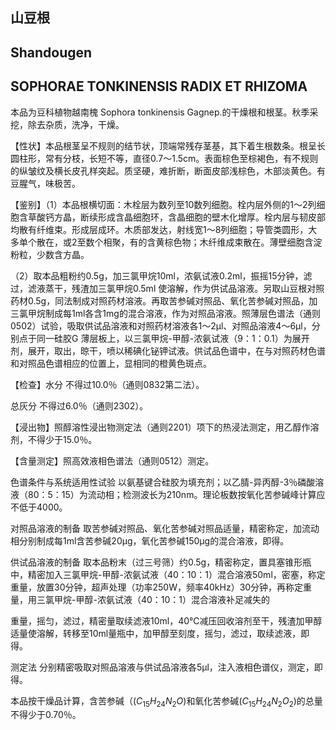 ## 山豆根

## Shandougen

## SOPHORAE TONKINENSIS RADIX ET RHIZOMA

本品为豆科植物越南槐 Sophora tonkinensis Gagnep.的干燥根和根茎。秋季采挖，除去杂质，洗净，干燥。

【性状】本品根茎呈不规则的结节状，顶端常残存茎基，其下着生根数条。根呈长圆柱形，常有分枝，长短不等，直径0.7～1.5cm。表面棕色至棕褐色，有不规则的纵皱纹及横长皮孔样突起。质坚硬，难折断，断面皮部浅棕色，木部淡黄色。有豆腥气，味极苦。

【鉴别】（1）本品根横切面：木栓层为数列至10数列细胞。栓内层外侧的1～2列细胞含草酸钙方晶，断续形成含晶细胞环，含晶细胞的壁木化增厚。栓内层与韧皮部均散有纤维束。形成层成环。木质部发达，射线宽1～8列细胞；导管类圆形，大多单个散在，或2至数个相聚，有的含黄棕色物；木纤维成束散在。薄壁细胞含淀粉粒，少数含方晶。

（2）取本品粗粉约0.5g，加三氯甲烷10ml，浓氨试液0.2ml，振摇15分钟，滤过，滤液蒸干，残渣加三氯甲烷0.5ml 使溶解，作为供试品溶液。另取山豆根对照药材0.5g，同法制成对照药材溶液。再取苦参碱对照品、氧化苦参碱对照品，加三氯甲烷制成每1ml各含1mg的混合溶液，作为对照品溶液。照薄层色谱法（通则0502）试验，吸取供试品溶液和对照药材溶液各1～2μl、对照品溶液4～6μl，分别点于同一硅胶G 薄层板上，以三氯甲烷-甲醇-浓氨试液（9：1：0.1）为展开剂，展开，取出，晾干，喷以稀碘化铋钾试液。供试品色谱中，在与对照药材色谱和对照品色谱相应的位置上，显相同的橙黄色斑点。

【检查】水分 不得过10.0％（通则0832第二法）。

总灰分 不得过6.0％（通则2302）。

【浸出物】照醇溶性浸出物测定法（通则2201）项下的热浸法测定，用乙醇作溶剂，不得少于15.0％。

【含量测定】照高效液相色谱法（通则0512）测定。

色谱条件与系统适用性试验 以氨基键合硅胶为填充剂；以乙腈-异丙醇-3％磷酸溶液（80：5：15）为流动相；检测波长为210nm。理论板数按氧化苦参碱峰计算应不低于4000。

对照品溶液的制备 取苦参碱对照品、氧化苦参碱对照品适量，精密称定，加流动相分别制成每1ml含苦参碱20μg，氧化苦参碱150μg的混合溶液，即得。

供试品溶液的制备 取本品粉末（过三号筛）约0.5g，精密称定，置具塞锥形瓶中，精密加入三氯甲烷-甲醇-浓氨试液（40：10：1）混合溶液50ml，密塞，称定重量，放置30分钟，超声处理（功率250W，频率40kHz）30分钟，再称定重量，用三氯甲烷-甲醇-浓氨试液（40：10：1）混合溶液补足减失的

重量，摇匀，滤过，精密量取续滤液10ml，40℃减压回收溶剂至干，残渣加甲醇适量使溶解，转移至10ml量瓶中，加甲醇至刻度，摇匀，滤过，取续滤液，即得。

测定法 分别精密吸取对照品溶液与供试品溶液各5μl，注入液相色谱仪，测定，即得。

本品按干燥品计算，含苦参碱（$( C _ { 1 5 } H _ { 2 4 } N _ { 2 } O )$和氧化苦参碱$( C _ { 1 5 } H _ { 2 4 } N _ { 2 } O _ { 2 } )$的总量不得少于0.70％。